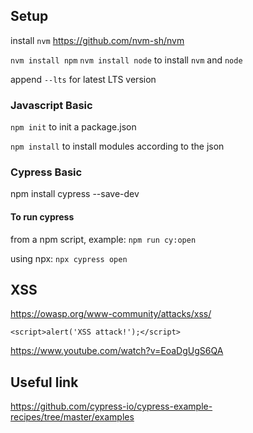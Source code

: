 ## Setup

install `nvm` https://github.com/nvm-sh/nvm

`nvm install npm` `nvm install node` to install `nvm` and `node` 

append `--lts` for latest LTS version

### Javascript Basic

`npm init` to init a package.json

`npm install` to install modules according to the json

### Cypress Basic
npm install cypress --save-dev

#### To run cypress
from a npm script, example: `npm run cy:open`

using npx: `npx cypress open`

## XSS

https://owasp.org/www-community/attacks/xss/

`<script>alert('XSS attack!');</script>`

https://www.youtube.com/watch?v=EoaDgUgS6QA

## Useful link

https://github.com/cypress-io/cypress-example-recipes/tree/master/examples